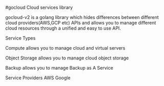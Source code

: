 #gocloud
Cloud services library


gocloud-v2 is a golang library which hides differences between different cloud providers(AWS,GCP etc) APIs and allows you to manage different cloud resources through a unified and easy to use API.

Service Types

Compute allows you to manage cloud and virtual servers

Object Storage allows you to manage cloud object storage

Backup allows you to manage Backup as A Service

Service Providers
AWS
Google
